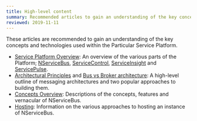 ```yaml
---
title: High-level content
summary: Recommended articles to gain an understanding of the key concepts and technologies used within the Particular Service Platform
reviewed: 2019-11-11
---
```


These articles are recommended to gain an understanding of the key concepts and technologies used within the Particular Service Platform.

* [Service Platform Overview](/platform/): An overview of the various parts of the Platform; [NServiceBus](/nservicebus/), [ServiceControl](/servicecontrol/), [ServiceInsight](/serviceinsight/) and [ServicePulse](/servicepulse/).
 *  [Architectural Principles](/nservicebus/architecture/principles.md) and [Bus vs Broker architecture](/nservicebus/architecture/): A high-level outline of messaging architectures and two popular approaches to building them.
 * [Concepts Overview](/nservicebus/concepts/concept-overview.md): Descriptions of the concepts, features and vernacular of NServiceBus.
 * [Hosting](/nservicebus/hosting/): Information on the various approaches to hosting an instance of NServiceBus.